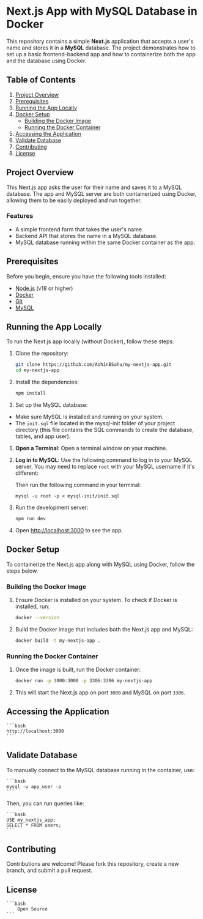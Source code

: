 # Next.js App with MySQL Database in Docker

This repository contains a simple **Next.js** application that accepts a user's name and stores it in a **MySQL** database. The project demonstrates how to set up a basic frontend-backend app and how to containerize both the app and the database using Docker.

## Table of Contents

1. [Project Overview](#project-overview)
2. [Prerequisites](#prerequisites)
3. [Running the App Locally](#running-the-app-locally)
4. [Docker Setup](#docker-setup)
   - [Building the Docker Image](#building-the-docker-image)
   - [Running the Docker Container](#running-the-docker-container)
5. [Accessing the Application](#accessing-the-application)
6. [Validate Database](#validate-database)
7. [Contributing](#contributing)
8. [License](#license)

## Project Overview

This Next.js app asks the user for their name and saves it to a MySQL database. The app and MySQL server are both containerized using Docker, allowing them to be easily deployed and run together.

### Features

- A simple frontend form that takes the user's name.
- Backend API that stores the name in a MySQL database.
- MySQL database running within the same Docker container as the app.

## Prerequisites

Before you begin, ensure you have the following tools installed:

- [Node.js](https://nodejs.org/) (v18 or higher)
- [Docker](https://www.docker.com/get-started)
- [Git](https://git-scm.com/)
- [MySQL](https://www.mysql.com/products/community/)

## Running the App Locally

To run the Next.js app locally (without Docker), follow these steps:

1. Clone the repository:

    ```bash
    git clone https://github.com/AshinBSahu/my-nextjs-app.git
    cd my-nextjs-app
    ```

2. Install the dependencies:

    ```bash
    npm install
    ```

3. Set up the MySQL database:


- Make sure MySQL is installed and running on your system.
- The `init.sql` file located in the mysql-init folder of your project directory (this file contains the SQL commands to create the database, tables, and app user).


1. **Open a Terminal**:
   Open a terminal window on your machine.

2. **Log in to MySQL**:
   Use the following command to log in to your MySQL server. You may need to replace `root` with your MySQL username if it's different:

    Then run the following command in your terminal:
    ```
    mysql -u root -p < mysql-init/init.sql
    ```


4. Run the development server:

    ```bash
    npm run dev
    ```

5. Open [http://localhost:3000](http://localhost:3000) to see the app.

## Docker Setup

To containerize the Next.js app along with MySQL using Docker, follow the steps below.

### Building the Docker Image

1. Ensure Docker is installed on your system. To check if Docker is installed, run:

    ```bash
    docker --version
    ```

2. Build the Docker image that includes both the Next.js app and MySQL:

    ```bash
    docker build -t my-nextjs-app .
    ```

### Running the Docker Container

1. Once the image is built, run the Docker container:

    ```bash
    docker run -p 3000:3000 -p 3306:3306 my-nextjs-app
    ```

2. This will start the Next.js app on port `3000` and MySQL on port `3306`.


## Accessing the Application

    ```bash
    http://localhost:3000
    ```
## Validate Database

To manually connect to the MySQL database running in the container, use:

    ```bash
    mysql -u app_user -p
    ```
Then, you can run queries like:

    ```bash
    USE my_nextjs_app;
    SELECT * FROM users;
    ```

## Contributing

Contributions are welcome! Please fork this repository, create a new branch, and submit a pull request.

## License
    ```bash
        Open Source
    ```